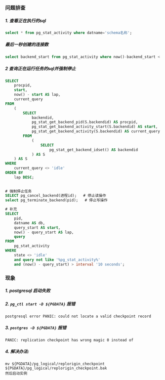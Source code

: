 ### 问题排查 

##### 1. 查看正在执行的sql

```sql
select * from pg_stat_activity where datname='schema名称';
```

##### 最后一秒创建的连接数
```sql
select backend_start from pg_stat_activity where now()-backend_start < '1 second';
```

##### 2 查询正在运行任务的sql并强制停止

```sql
SELECT
    procpid,
    start,
    now() - start AS lap,
    current_query
FROM
    (
        SELECT
            backendid,
            pg_stat_get_backend_pid(S.backendid) AS procpid,
            pg_stat_get_backend_activity_start(S.backendid) AS start,
            pg_stat_get_backend_activity(S.backendid) AS current_query
        FROM
            (
                SELECT
                    pg_stat_get_backend_idset() AS backendid
            ) AS S
    ) AS S
WHERE
    current_query <> 'idle'
ORDER BY
    lap DESC;
    
    
# 强制停止任务
SELECT pg_cancel_backend(进程id);   # 停止读操作
select pg_terminate_backend(pid);   # 停止写操作

# 补充
SELECT
    pid,
    datname AS db,
    query_start AS start,
    now() - query_start AS lap,
    query
FROM
    pg_stat_activity
WHERE
    state <> 'idle'
    and query not like '%pg_stat_activity%'
    and (now() - query_start) > interval '10 seconds';
```

### 现象

##### 1. postgresql 启动失败

##### 2. `pg_ctl start -D ${PGDATA}` 报错
```
postgresql error PANIC: could not locate a valid checkpoint record
```

##### 3.  `postgres -D ${PGDATA}` 报错
```
PANIC: replication checkpoint has wrong magic 0 instead of
```

##### 4. 解决办法:
```
mv ${PGDATA}/pg_logical/replorigin_checkpoint ${PGDATA}/pg_logical/replorigin_checkpoint.bak
然后启动实例
```
